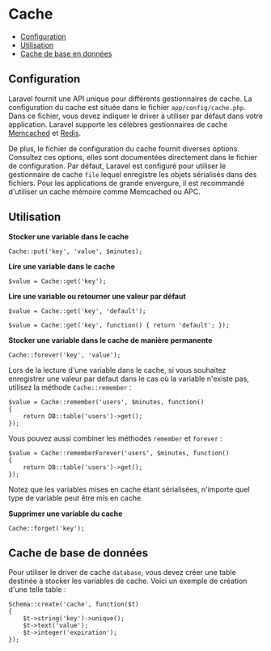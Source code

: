 # Cache

- [Configuration](#configuration)
- [Utilisation](#cache-usage)
- [Cache de base en données](#database-cache)

<a name="configuration"></a>
## Configuration

Laravel fournit une API unique pour différents gestionnaires de cache. La configuration du cache est située dans le fichier `app/config/cache.php`. Dans ce fichier, vous devez indiquer le driver à utiliser par défaut dans votre application. Laravel supporte les célèbres gestionnaires de cache [Memcached](http://memcached.org) et [Redis](http://redis.io).

De plus, le fichier de configuration du cache fournit diverses options. Consultez ces options, elles sont documentées directement dans le fichier de configuration. Par défaut, Laravel est configuré pour utiliser le gestionnaire de cache `file` lequel enregistre les objets sérialisés dans des fichiers. Pour les applications de grande envergure, il est recommandé d'utiliser un cache mémoire comme Memcached ou APC. 

<a name="cache-usage"></a>
## Utilisation

**Stocker une variable dans le cache**

	Cache::put('key', 'value', $minutes);

**Lire une variable dans le cache**

	$value = Cache::get('key');

**Lire une variable ou retourner une valeur par défaut**

	$value = Cache::get('key', 'default');

	$value = Cache::get('key', function() { return 'default'; });

**Stocker une variable dans le cache de manière permanente**

	Cache::forever('key', 'value');

Lors de la lecture d'une variable dans le cache, si vous souhaitez enregistrer une valeur par défaut dans le cas où la variable n'existe pas, utilisez la méthode `Cache::remember` :

	$value = Cache::remember('users', $minutes, function()
	{
		return DB::table('users')->get();
	});

Vous pouvez aussi combiner les méthodes `remember` et `forever` :

	$value = Cache::rememberForever('users', $minutes, function()
	{
		return DB::table('users')->get();
	});

Notez que les variables mises en cache étant sérialisées, n'importe quel type de variable peut être mis en cache.

**Supprimer une variable du cache**

	Cache::forget('key');

<a name="database-cache"></a>
## Cache de base de données

Pour utiliser le driver de cache `database`, vous devez créer une table destinée à stocker les variables de cache. Voici un exemple de création d'une telle table :

	Schema::create('cache', function($t)
	{
		$t->string('key')->unique();
		$t->text('value');
		$t->integer('expiration');
	});
